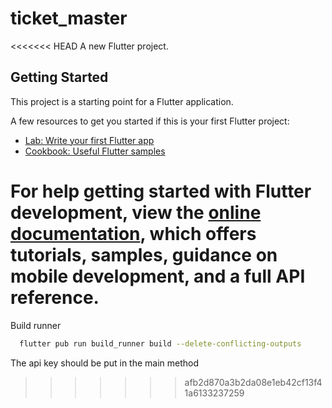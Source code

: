# ticket_master

<<<<<<< HEAD
A new Flutter project.

## Getting Started

This project is a starting point for a Flutter application.

A few resources to get you started if this is your first Flutter project:

- [Lab: Write your first Flutter app](https://docs.flutter.dev/get-started/codelab)
- [Cookbook: Useful Flutter samples](https://docs.flutter.dev/cookbook)

For help getting started with Flutter development, view the
[online documentation](https://docs.flutter.dev/), which offers tutorials,
samples, guidance on mobile development, and a full API reference.
=======
Build runner
```bash
  flutter pub run build_runner build --delete-conflicting-outputs
```

The api key should be put in the main method
>>>>>>> afb2d870a3b2da08e1eb42cf13f41a6133237259

